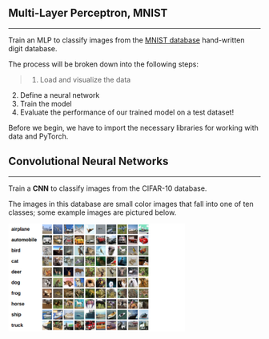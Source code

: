 ## Multi-Layer Perceptron, MNIST
---
Train an MLP to classify images from the [MNIST database](http://yann.lecun.com/exdb/mnist/) hand-written digit database.

The process will be broken down into the following steps:
>1. Load and visualize the data
2. Define a neural network
3. Train the model
4. Evaluate the performance of our trained model on a test dataset!

Before we begin, we have to import the necessary libraries for working with data and PyTorch.

## Convolutional Neural Networks
---
Train a **CNN** to classify images from the CIFAR-10 database.

The images in this database are small color images that fall into one of ten classes; some example images are pictured below.

<img src='cifar-cnn/notebook_ims/cifar_data.png' width=70% height=70% />
